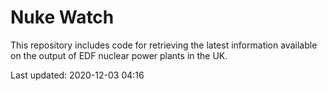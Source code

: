 # Nuke Watch

This repository includes code for retrieving the latest information available on the output of EDF nuclear power plants in the UK.

Last updated: 2020-12-03 04:16